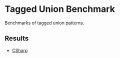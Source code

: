 # Tagged Union Benchmark

Benchmarks of tagged union patterns.

## Results

- [CSharp](results/csharp.md)
